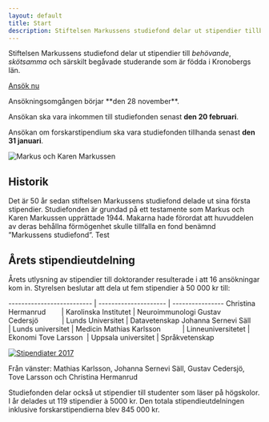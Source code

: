 ```yaml
---
layout: default
title: Start
description: Stiftelsen Markussens studiefond delar ut stipendier tillbehövande, skötsamma och särskilt begåvade studerande som är födda i Kronobergs län
---
```


<section class="content--apply" markdown="1">

Stiftelsen Markussens studiefond delar ut stipendier till *behövande*,
*skötsamma* och särskilt begåvade studerande som är födda i Kronobergs län.

<a href="http://app.markussens.se/" class="button button--primary"
  title="Ansök nu">
  Ansök nu
</a>

<div class="alert" markdown="1">
Ansökningsomgången börjar **den 28 november**.

Ansökan ska vara inkommen till studiefonden senast **den 20 februari**.

Ansökan om forskarstipendium ska vara studiefonden tillhanda senast **den 31
januari**.
</div>

</section>

<section class="content--regular content--start" markdown="1">

<img src="/images/markus-karen-markussen.jpg" alt="Markus och Karen Markussen"/>

<h2 class="title--section">Historik</h2>
Det är 50 år sedan stiftelsen Markussens studiefond delade ut sina första
stipendier. Studiefonden är grundad på ett testamente som Markus och Karen
Markussen upprättade 1944. Makarna hade förordat att huvuddelen av deras
behållna förmögenhet skulle tillfalla en fond benämnd ”Markussens studiefond”.
Test
</section>

<section class="content--regular" markdown="1">

<h2 class="title--section">Årets stipendieutdelning</h2>

<div class="Row">

<div class="Col medium span-8">

Årets utlysning av stipendier till doktorander resulterade i att 16 ansökningar
kom in. Styrelsen beslutar att dela ut fem stipendier à 50 000 kr till:


<div markdown="1" class="TableWrapper">

-------------------------- | --------------------- | ----------------
Christina Hermanrud        | Karolinska Institutet | Neuroimmunologi
Gustav Cedersjö            | Lunds Universitet     | Datavetenskap
Johanna Sernevi Säll       | Lunds universitet     | Medicin
Mathias Karlsson           | Linneuniversitetet    | Ekonomi
Tove Larsson  		         | Uppsala universitet   | Språkvetenskap         


</div>

</div>

<div class="Col medium span-4">

<p class="ImageWrapper max-300" markdown="1">

<a href="/2017-04-01-stipendiater.jpg">
  <img src="/2017-04-01-stipendiater.jpg" alt="Stipendiater 2017"/>
</a>

Från vänster: Mathias Karlsson, Johanna Sernevi Säll, Gustav Cedersjö, Tove Larsson och Christina Hermanrud

</p>

</div>

</div>

Studiefonden delar också ut stipendier till studenter som läser på högskolor.
I år delades ut 119 stipendier à 5000 kr. Den totala stipendieutdelningen
inklusive forskarstipendierna blev 845 000 kr.
</section>
